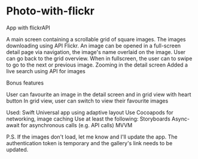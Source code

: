 # Photo-with-flickr

App with flickrAPI

A main screen containing a scrollable grid of square images.
The images downloading using API Flickr.
An image can be opened in a full-screen detail page via navigation, the image's name overlaid on the image.
User can go back to the grid overview.
When in fullscreen, the user can to swipe to go to the next or previous image.
Zooming in the detail screen
Added a live search using API for images

Bonus features

User can favourite an image in the detail screen and in grid view with heart button
In grid view, user can switch to view their favourite images

Used:
Swift
Universal app using adaptive layout
Use Cocoapods for networking, image caching
Use at least the following:
Storyboards
Async-await for asynchronous calls (e.g. API calls)
MVVM

P.S. If the images don't load, let me know and I'll update the app. The authentication token is temporary and the gallery's link needs to be updated.
